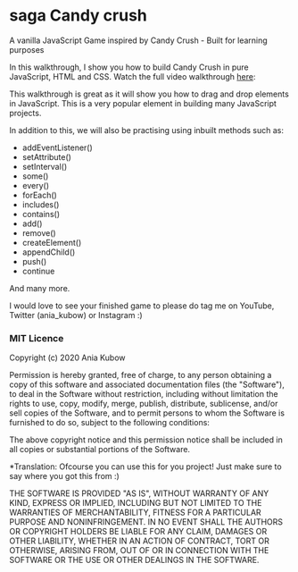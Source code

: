 # saga Candy crush
A vanilla JavaScript Game inspired by Candy Crush - Built for learning purposes

In this walkthrough, I show you how to build Candy Crush in pure JavaScript, HTML and CSS. Watch the full video walkthrough [here](https://youtu.be/XD5sZWxwJUk): 

This walkthrough is great as it will show you how to drag and drop elements in JavaScript. This is a very popular element in building many JavaScript projects.

In addition to this, we will also be practising using inbuilt methods such as:

- addEventListener()
- setAttribute()
- setInterval()
- some()
- every()
- forEach()
- includes()
- contains()
- add()
- remove()
- createElement()
- appendChild()
- push()
- continue

And many more.

I would love to see your finished game to please do tag me on YouTube, Twitter (ania_kubow) or Instagram :)


### MIT Licence

Copyright (c) 2020 Ania Kubow

Permission is hereby granted, free of charge, to any person obtaining a copy of this software and associated documentation files (the "Software"), to deal in the Software without restriction, including without limitation the rights to use, copy, modify, merge, publish, distribute, sublicense, and/or sell copies of the Software, and to permit persons to whom the Software is furnished to do so, subject to the following conditions:

The above copyright notice and this permission notice shall be included in all copies or substantial portions of the Software.

*Translation: Ofcourse you can use this for you project! Just make sure to say where you got this from :)

THE SOFTWARE IS PROVIDED "AS IS", WITHOUT WARRANTY OF ANY KIND, EXPRESS OR IMPLIED, INCLUDING BUT NOT LIMITED TO THE WARRANTIES OF MERCHANTABILITY, FITNESS FOR A PARTICULAR PURPOSE AND NONINFRINGEMENT. IN NO EVENT SHALL THE AUTHORS OR COPYRIGHT HOLDERS BE LIABLE FOR ANY CLAIM, DAMAGES OR OTHER LIABILITY, WHETHER IN AN ACTION OF CONTRACT, TORT OR OTHERWISE, ARISING FROM, OUT OF OR IN CONNECTION WITH THE SOFTWARE OR THE USE OR OTHER DEALINGS IN THE SOFTWARE.
